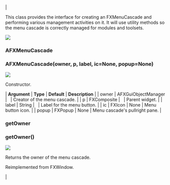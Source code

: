 | 

This class provides the interface for creating an FXMenuCascade and performing various management activities on it. It will use utility methods so the menu cascade is correctly managed for modules and toolsets.

![](../SIMACAERefImages/gui-afxmenucascade.png)

### AFXMenuCascade

###   

### AFXMenuCascade(owner, p, label, ic=None, popup=None)  
![](../IconsReference/butix_top_wline.png)

Constructor.

| **Argument** | **Type** | **Default** | **Description** |
| owner | AFXGuiObjectManager |   | Creator of the menu cascade. |
| p | FXComposite |   | Parent widget. |
| label | String |   | Label for the menu button. |
| ic | FXIcon | None | Menu button icon. |
| popup | FXPopup | None | Menu cascade's pullright pane. |

### getOwner

###   

### getOwner()  
![](../IconsReference/butix_top_wline.png)

Returns the owner of the menu cascade.

Reimplemented from FXWindow.



 |